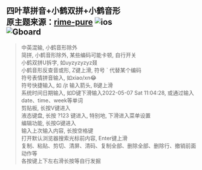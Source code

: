 四叶草拼音+小鹤双拼+小鹤音形  
原主题来源：[rime-pure](https://github.com/SivanLaai/rime-pure)
![ios](https://raw.githubusercontent.com/Jacobax/trime-config/main/pics/iOS.jpg)  
![Gboard](https://raw.githubusercontent.com/Jacobax/trime-config/main/pics/Gboard墨.jpg)
---
> 中英混输, 小鹤音形除外  
> 简拼, 小鹤音形除外, 某些编码可能卡顿, 自行开关  
> 小鹤双拼U拆字, 如uyzyzyzyz叕  
> 小鹤音形反查音或形, Z键上滑, 符号 ` 代替某个编码  
> 符号表情拼音输入, 如xiao/xn😂  
> 符号快捷输入, 如 /jt 输入箭头, B键上滑  
> 系统时间日期输入, 如D键下滑输入2022-05-07 Sat 11:04:28, 或通过输入date、time、week等单词  
> 剪贴板, 长按V键进入  
> 液态键盘, 长按 ?123 键进入, 特别地, 下滑进入菜单设置  
> 编辑功能, 长按G键进入  
> 输入上次输入内容, 长按空格键  
> 打开默认浏览器搜索光标前内容, Enter键上滑  
> 复制、粘贴、剪切、清屏、清码、复制全部、删除全部、删除行、撤销前面动作等  
> 各按键上下左右滑长按等自行发掘  